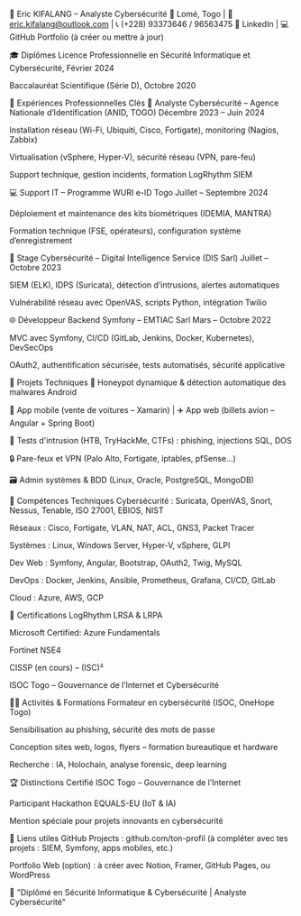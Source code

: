 🧠 Eric KIFALANG – Analyste Cybersécurité
📍 Lomé, Togo | 📧 eric.kifalang@outlook.com | 📞 (+228) 93373646 / 96563475
🔗 LinkedIn | 💻 GitHub Portfolio (à créer ou mettre à jour)

🎓 Diplômes
Licence Professionnelle en Sécurité Informatique et Cybersécurité, Février 2024

Baccalauréat Scientifique (Série D), Octobre 2020

💼 Expériences Professionnelles Clés
🔐 Analyste Cybersécurité – Agence Nationale d’Identification (ANID, TOGO)
Décembre 2023 – Juin 2024

Installation réseau (Wi-Fi, Ubiquiti, Cisco, Fortigate), monitoring (Nagios, Zabbix)

Virtualisation (vSphere, Hyper-V), sécurité réseau (VPN, pare-feu)

Support technique, gestion incidents, formation LogRhythm SIEM

💻 Support IT – Programme WURI e-ID Togo
Juillet – Septembre 2024

Déploiement et maintenance des kits biométriques (IDEMIA, MANTRA)

Formation technique (FSE, opérateurs), configuration système d’enregistrement

🧪 Stage Cybersécurité – Digital Intelligence Service (DIS Sarl)
Juillet – Octobre 2023

SIEM (ELK), IDPS (Suricata), détection d’intrusions, alertes automatiques

Vulnérabilité réseau avec OpenVAS, scripts Python, intégration Twilio

🌐 Développeur Backend Symfony – EMTIAC Sarl
Mars – Octobre 2022

MVC avec Symfony, CI/CD (GitLab, Jenkins, Docker, Kubernetes), DevSecOps

OAuth2, authentification sécurisée, tests automatisés, sécurité applicative

🚀 Projets Techniques
🔧 Honeypot dynamique & détection automatique des malwares Android

📱 App mobile (vente de voitures – Xamarin) | ✈️ App web (billets avion – Angular + Spring Boot)

🔎 Tests d'intrusion (HTB, TryHackMe, CTFs) : phishing, injections SQL, DOS

🔒 Pare-feux et VPN (Palo Alto, Fortigate, iptables, pfSense...)

🗃️ Admin systèmes & BDD (Linux, Oracle, PostgreSQL, MongoDB)

🧰 Compétences Techniques
Cybersécurité : Suricata, OpenVAS, Snort, Nessus, Tenable, ISO 27001, EBIOS, NIST

Réseaux : Cisco, Fortigate, VLAN, NAT, ACL, GNS3, Packet Tracer

Systèmes : Linux, Windows Server, Hyper-V, vSphere, GLPI

Dev Web : Symfony, Angular, Bootstrap, OAuth2, Twig, MySQL

DevOps : Docker, Jenkins, Ansible, Prometheus, Grafana, CI/CD, GitLab

Cloud : Azure, AWS, GCP

🏅 Certifications
LogRhythm LRSA & LRPA

Microsoft Certified: Azure Fundamentals

Fortinet NSE4

CISSP (en cours) – (ISC)²

ISOC Togo – Gouvernance de l’Internet et Cybersécurité

👨‍🏫 Activités & Formations
Formateur en cybersécurité (ISOC, OneHope Togo)

Sensibilisation au phishing, sécurité des mots de passe

Conception sites web, logos, flyers – formation bureautique et hardware

Recherche : IA, Holochain, analyse forensic, deep learning

🏆 Distinctions
Certifié ISOC Togo – Gouvernance de l’Internet

Participant Hackathon EQUALS-EU (IoT & IA)

Mention spéciale pour projets innovants en cybersécurité

🔗 Liens utiles
GitHub Projects : github.com/ton-profil (à compléter avec tes projets : SIEM, Symfony, apps mobiles, etc.)

Portfolio Web (option) : à créer avec Notion, Framer, GitHub Pages, ou WordPress


🎯 "Diplômé en Sécurité Informatique & Cybersécurité | Analyste Cybersécurité"
